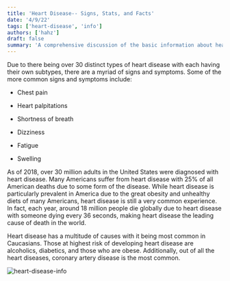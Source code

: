 ```yaml
---
title: 'Heart Disease-- Signs, Stats, and Facts'
date: '4/9/22'
tags: ['heart-disease', 'info']
authors: ['hahz']
draft: false
summary: 'A comprehensive discussion of the basic information about heart disease such as symptoms, risk factors, statistics, and facts. '
---
```

Due to there being over 30 distinct types of heart disease with each having their own subtypes, there are a myriad of signs and symptoms. Some of the more common signs and symptoms include:

-   Chest pain
    
-   Heart palpitations
    
-   Shortness of breath
    
-   Dizziness
    
-   Fatigue
    
-   Swelling
    

As of 2018, over 30 million adults in the United States were diagnosed with heart disease. Many Americans suffer from heart disease with 25% of all American deaths due to some form of the disease. While heart disease is particularly prevalent in America due to the great obesity and unhealthy diets of many Americans, heart disease is still a very common experience. In fact, each year, around 18 million people die globally due to heart disease with someone dying every 36 seconds, making heart disease the leading cause of death in the world.

Heart disease has a multitude of causes with it being most common in Caucasians. Those at highest risk of developing heart disease are alcoholics, diabetics, and those who are obese. Additionally, out of all the heart diseases, coronary artery disease is the most common.

![heart-disease-info](http://signaturemd.com/wp-content/uploads/Heart-Disease-Infographic.jpg)
